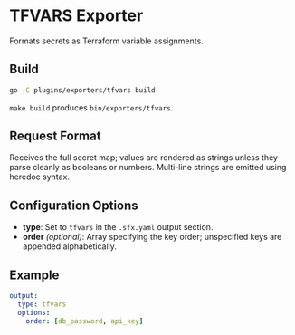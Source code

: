 # TFVARS Exporter

Formats secrets as Terraform variable assignments.

## Build

```bash
go -C plugins/exporters/tfvars build
```

`make build` produces `bin/exporters/tfvars`.

## Request Format

Receives the full secret map; values are rendered as strings unless they parse cleanly as booleans or numbers. Multi-line strings are emitted using heredoc syntax.

## Configuration Options

- **type**: Set to `tfvars` in the `.sfx.yaml` output section.
- **order** *(optional)*: Array specifying the key order; unspecified keys are appended alphabetically.

## Example

```yaml
output:
  type: tfvars
  options:
    order: [db_password, api_key]
```
